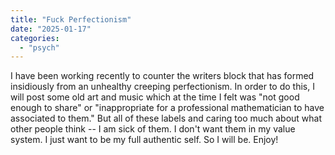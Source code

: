 ```yaml
---
title: "Fuck Perfectionism"
date: "2025-01-17"
categories: 
  - "psych"
---
```


I have been working recently to counter the writers block that has formed insidiously from an unhealthy creeping perfectionism. In order to do this, I will post some old art and music which at the time I felt was "not good enough to share" or "inappropriate for a professional mathematician to have associated to them." But all of these labels and caring too much about what other people think -- I am sick of them. I don't want them in my value system. I just want to be my full authentic self. So I will be. Enjoy!
